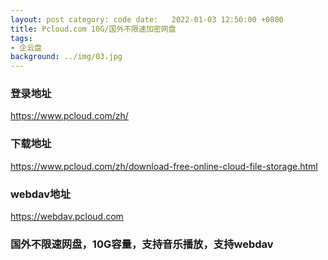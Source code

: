 ```yaml
---
layout: post category: code date:   2022-01-03 12:50:00 +0800
title: Pcloud.com 10G/国外不限速加密网盘
tags:
- 企云盘
background: ../img/03.jpg
---
```




### 登录地址<br>
https://www.pcloud.com/zh/

### 下载地址<br>
https://www.pcloud.com/zh/download-free-online-cloud-file-storage.html

### webdav地址<br>
https://webdav.pcloud.com


### 国外不限速网盘，10G容量，支持音乐播放，支持webdav<br>